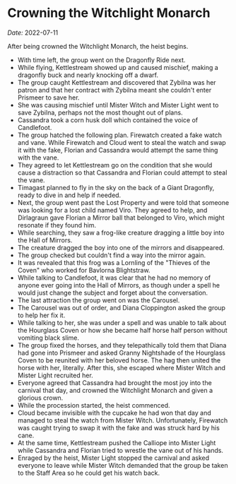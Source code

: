 # Crowning the Witchlight Monarch

*Date:* 2022-07-11

After being crowned the Witchlight Monarch, the heist begins.

* With time left, the group went on the Dragonfly Ride next.
* While flying, Kettlestream showed up and caused mischief, making a dragonfly buck and nearly knocking off a dwarf.
* The group caught Kettlestream and discovered that Zybilna was her patron and that her contract with Zybilna meant she couldn't enter Prismeer to save her.
* She was causing mischief until Mister Witch and Mister Light went to save Zybilna, perhaps not the most thought out of plans.
* Cassandra took a corn husk doll which contained the voice of Candlefoot.
* The group hatched the following plan. Firewatch created a fake watch and vane. While Firewatch and Cloud went to steal the watch and swap it with the fake, Florian and Cassandra would attempt the same thing with the vane.
* They agreed to let Kettlestream go on the condition that she would cause a distraction so that Cassandra and Florian could attempt to steal the vane.
* Timagast planned to fly in the sky on the back of a Giant Dragonfly, ready to dive in and help if needed.
* Next, the group went past the Lost Property and were told that someone was looking for a lost child named Viro. They agreed to help, and Dirlagraun gave Florian a Mirror ball that belonged to Viro, which might resonate if they found him.
* While searching, they saw a frog-like creature dragging a little boy into the Hall of Mirrors.
* The creature dragged the boy into one of the mirrors and disappeared.
* The group checked but couldn't find a way into the mirror again.
* It was revealed that this frog was a Lornling of the "Thieves of the Coven" who worked for Bavlorna Blightstraw.
* While talking to Candlefoot, it was clear that he had no memory of anyone ever going into the Hall of Mirrors, as though under a spell he would just change the subject and forget about the conversation.
* The last attraction the group went on was the Carousel.
* The Carousel was out of order, and Diana Cloppington asked the group to help her fix it.
* While talking to her, she was under a spell and was unable to talk about the Hourglass Coven or how she became half horse half person without vomiting black slime.
* The group fixed the horses, and they telepathically told them that Diana had gone into Prismeer and asked Granny Nightshade of the Hourglass Coven to be reunited with her beloved horse. The hag then united the horse with her, literally. After this, she escaped where Mister Witch and Mister Light recruited her.
* Everyone agreed that Cassandra had brought the most joy into the carnival that day, and crowned the Witchlight Monarch and given a glorious crown.
* While the procession started, the heist commenced.
* Cloud became invisible with the cupcake he had won that day and managed to steal the watch from Mister Witch. Unfortunately, Firewatch was caught trying to swap it with the fake and was struck hard by his cane.
* At the same time, Kettlestream pushed the Calliope into Mister Light while Cassandra and Florian tried to wrestle the vane out of his hands.
* Enraged by the heist, Mister Light stopped the carnival and asked everyone to leave while Mister Witch demanded that the group be taken to the Staff Area so he could get his watch back.